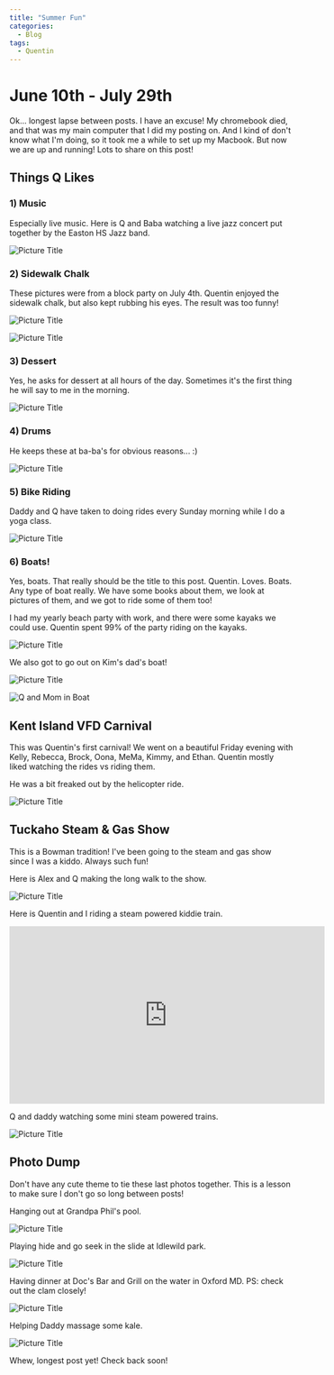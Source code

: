 ```yaml
---
title: "Summer Fun"
categories:
  - Blog
tags:
  - Quentin
---
```


# June 10th - July 29th

Ok... longest lapse between posts. I have an excuse! My chromebook died, and that was my main computer that I did my posting on. And I kind of don't know what I'm doing, so it took me a while to set up my Macbook. But now we are up and running! Lots to share on this post!

## Things Q Likes

### 1) Music

Especially live music. Here is Q and Baba watching a live jazz concert put together by the Easton HS Jazz band.

![Picture Title](/assets/images/babaqconcert.jpg)

### 2) Sidewalk Chalk

These pictures were from a block party on July 4th. Quentin enjoyed the sidewalk chalk, but also kept rubbing his eyes. The result was too funny!

![Picture Title](/assets/images/chalk2.jpeg)

![Picture Title](/assets/images/chalk1.jpeg)

### 3) Dessert

Yes, he asks for dessert at all hours of the day. Sometimes it's the first thing he will say to me in the morning.

![Picture Title](/assets/images/cupcakecookie.jpeg)

### 4) Drums

He keeps these at ba-ba's for obvious reasons... :)

![Picture Title](/assets/images/drumsandq.jpeg)

### 5) Bike Riding

Daddy and Q have taken to doing rides every Sunday morning while I do a yoga class.

![Picture Title](/assets/images/qbikehi.JPG)

### 6) Boats!

Yes, boats. That really should be the title to this post. Quentin. Loves. Boats. Any type of boat really. We have some books about them, we look at pictures of them, and we got to ride some of them too!

I had my yearly beach party with work, and there were some kayaks we could use. Quentin spent 99% of the party riding on the kayaks.

![Picture Title](/assets/images/qkayak1.JPG)

We also got to go out on Kim's dad's boat!

![Picture Title](/assets/images/qboat2.jpeg)

<!--
![Picture Title](/assets/images/qmomboat1.jpeg)
-->

![Q and Mom in Boat](/assets/images/77E1D11A-9E09-41A0-95D3-80A316578D28.jpeg)

## Kent Island VFD Carnival

This was Quentin's first carnival! We went on a beautiful Friday evening with Kelly, Rebecca, Brock, Oona, MeMa, Kimmy, and Ethan. Quentin mostly liked watching the rides vs riding them.

He was a bit freaked out by the helicopter ride.

![Picture Title](/assets/images/qmompink.JPG)

## Tuckaho Steam & Gas Show

This is a Bowman tradition! I've been going to the steam and gas show since I was a kiddo. Always such fun!

Here is Alex and Q making the long walk to the show.

![Picture Title](/assets/images/steamgasshow2.jpeg)

Here is Quentin and I riding a steam powered kiddie train.
<p>
</p>
<iframe width="560" height="315" src="https://www.youtube.com/embed/LNIrergGiCc" title="YouTube video player" frameborder="0" allow="accelerometer; autoplay; clipboard-write; encrypted-media; gyroscope; picture-in-picture" allowfullscreen></iframe>
<p>
</p>
Q and daddy watching some mini steam powered trains.

![Picture Title](/assets/images/steamgasshow1.jpeg)

## Photo Dump

Don't have any cute theme to tie these last photos together. This is a lesson to make sure I don't go so long between posts!

Hanging out at Grandpa Phil's pool.

![Picture Title](/assets/images/qdaddypool.jpeg)

Playing hide and go seek in the slide at Idlewild park.

![Picture Title](/assets/images/IMG_0968.jpeg)

<!--
<img src="/assets/images/IMG_0968.jpeg" alt="Q in Slide" width="2000"/>

`<img src="/assets/images/IMG_0968.jpeg" alt="Q in Slide" width="2000"/>`
-->

Having dinner at Doc's Bar and Grill on the water in Oxford MD. PS: check out the clam closely!

![Picture Title](/assets/images/eyesonclam.jpeg)

Helping Daddy massage some kale.

![Picture Title](/assets/images/qkale.jpeg)

Whew, longest post yet! Check back soon!
